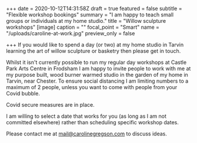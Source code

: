 +++
date = 2020-10-12T14:31:58Z
draft = true
featured = false
subtitle = "Flexible workshop bookings"
summary = "I am happy to teach small groups or individuals at my home studio."
title = "Willow sculpture workshops"
[image]
caption = ""
focal_point = "Smart"
name = "/uploads/caroline-at-work.jpg"
preview_only = false

+++
If you would like to spend a day (or two) at my home studio in Tarvin learning the art of willow sculpture or basketry then please get in touch.

Whilst it isn't currently possible to run my regular day workshops at Castle Park Arts Centre in Frodsham I am happy to invite people to work with me at my purpose built, wood burner warmed studio in the garden of my home in Tarvin, near Chester. To ensure social distancing I am limiting numbers to a maximum of 2 people, unless you want to come with people from your Covid bubble.

Covid secure measures are in place.

I am willing to select a date that works for you (as long as I am not committed elsewhere) rather than scheduling specific workshop dates.

Please contact me at mail@carolinegregson.com to discuss ideas.